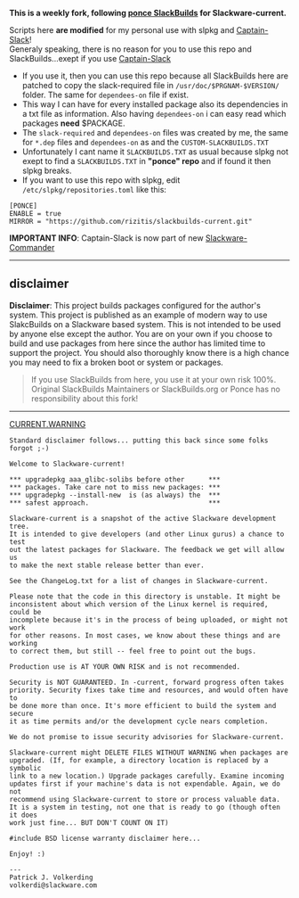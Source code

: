 **This is a weekly fork, following [ponce SlackBuilds](https://github.com/Ponce/slackbuilds) for Slackware-current.**

  Scripts here **are modified** for my personal use with slpkg and [Captain-Slack](https://github.com/rizitis/captain-slack)!<br>
  Generaly speaking, there is no reason for you to use this repo and SlackBuilds...exept if you use [Captain-Slack](https://github.com/rizitis/captain-slack)<br>
  - If you use it, then you can use this repo because all SlackBuilds here are patched to copy the slack-required file in `/usr/doc/$PRGNAM-$VERSION/` folder. The same for `dependees-on` file if exist.
  - This way I can have for every installed package also its dependencies in a txt file as information. Also having `dependees-on` i can easy read which packages **need** $PACKAGE.
  - The `slack-required` and `dependees-on` files was created by me, the same for `*.dep` files and `dependees-on` as and the `CUSTOM-SLACKBUILDS.TXT`
  - Unfortunately I cant name it `SLACKBUILDS.TXT` as usual because slpkg not exept to find a `SLACKBUILDS.TXT` in **"ponce" repo** and if found it then slpkg breaks.
  - If you want to use this repo with slpkg, edit `/etc/slpkg/repositories.toml` like this:
  
 ```
 [PONCE]
 ENABLE = true
 MIRROR = "https://github.com/rizitis/slackbuilds-current.git"
 
 ```

**IMPORTANT INFO**: Captain-Slack is now part of new [Slackware-Commander](https://github.com/rizitis/Slackware-Commander)

  ---
  
## disclaimer

**Disclaimer**: This project builds packages configured for the author's system. This project is published as an example of modern way to use SlakcBuilds on a Slackware based system. This is not intended to be used by anyone else except the author. You are on your own if you choose to build and use packages from here since the author has limited time to support the project. You should also thoroughly know there is a high chance you may need to fix a broken boot or system or packages.

 > If you use SlackBuilds from here, you use it at your own risk 100%.<br>
 > Original SlackBuilds Maintainers or SlackBuilds.org or Ponce has no responsibility about this fork!
<p>
  
---
  
[CURRENT.WARNING](http://ftp.slackware.com/pub/slackware/slackware64-current/CURRENT.WARNING)

```
Standard disclaimer follows... putting this back since some folks forgot ;-)

Welcome to Slackware-current!

*** upgradepkg aaa_glibc-solibs before other      ***
*** packages. Take care not to miss new packages: ***
*** upgradepkg --install-new  is (as always) the  ***
*** safest approach.                              ***

Slackware-current is a snapshot of the active Slackware development tree.
It is intended to give developers (and other Linux gurus) a chance to test
out the latest packages for Slackware. The feedback we get will allow us
to make the next stable release better than ever.

See the ChangeLog.txt for a list of changes in Slackware-current.

Please note that the code in this directory is unstable. It might be 
inconsistent about which version of the Linux kernel is required, could be
incomplete because it's in the process of being uploaded, or might not work
for other reasons. In most cases, we know about these things and are working
to correct them, but still -- feel free to point out the bugs.

Production use is AT YOUR OWN RISK and is not recommended.

Security is NOT GUARANTEED. In -current, forward progress often takes
priority. Security fixes take time and resources, and would often have to
be done more than once. It's more efficient to build the system and secure
it as time permits and/or the development cycle nears completion.

We do not promise to issue security advisories for Slackware-current.

Slackware-current might DELETE FILES WITHOUT WARNING when packages are
upgraded. (If, for example, a directory location is replaced by a symbolic
link to a new location.) Upgrade packages carefully. Examine incoming
updates first if your machine's data is not expendable. Again, we do not
recommend using Slackware-current to store or process valuable data.
It is a system in testing, not one that is ready to go (though often it does
work just fine... BUT DON'T COUNT ON IT) 

#include BSD license warranty disclaimer here...

Enjoy! :)

---
Patrick J. Volkerding
volkerdi@slackware.com
```


